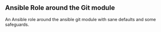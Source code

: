 Ansible Role around the Git module
---------------------------------

An Ansible role around the ansible git module with sane 
defaults and some safeguards.   
